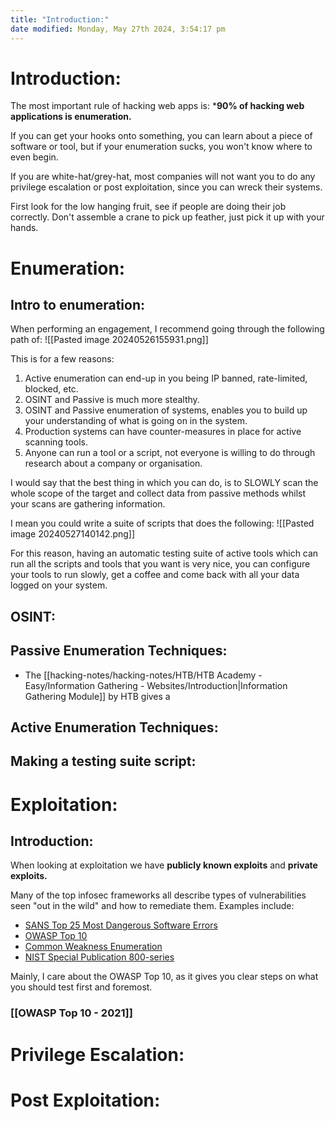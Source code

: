 ```yaml
---
title: "Introduction:"
date modified: Monday, May 27th 2024, 3:54:17 pm
---
```

# Introduction:

The most important rule of hacking web apps is:
***90% of hacking web applications is enumeration.**

If you can get your hooks onto something, you can learn about a piece of software or tool, but if your enumeration sucks, you won't know where to even begin.

If you are white-hat/grey-hat, most companies will not want you to do any privilege escalation or post exploitation, since you can wreck their systems.

First look for the low hanging fruit, see if people are doing their job correctly. Don't assemble a crane to pick up feather, just pick it up with your hands.

# Enumeration:

## Intro to enumeration:

When performing an engagement, I recommend going through the following path of:
![[Pasted image 20240526155931.png]]

This is for a few reasons:
1) Active enumeration can end-up in you being IP banned, rate-limited, blocked, etc.
2) OSINT and Passive is much more stealthy.
3) OSINT and Passive enumeration of systems, enables you to build up your understanding of what is going on in the system.
4) Production systems can have counter-measures in place for active scanning tools.
5) Anyone can run a tool or a script, not everyone is willing to do through research about a company or organisation.

I would say that the best thing in which you can do, is to SLOWLY scan the whole scope of the target and collect data from passive methods whilst your scans are gathering information.

I mean you could write a suite of scripts that does the following:
![[Pasted image 20240527140142.png]]

For this reason, having an automatic testing suite of active tools which can run all the scripts and tools that you want is very nice, you can configure your tools to run slowly, get a coffee and come back with all your data logged on your system.
## OSINT:

## Passive Enumeration Techniques:
- The [[hacking-notes/hacking-notes/HTB/HTB Academy - Easy/Information Gathering - Websites/Introduction|Information Gathering Module]] by HTB gives a 

## Active Enumeration Techniques:

## Making a testing suite script:


# Exploitation:

## Introduction:

When looking at exploitation we have **publicly known exploits** and **private exploits.** 

Many of the top infosec frameworks all describe types of vulnerabilities seen "out in the wild" and how to remediate them. Examples include:

- [SANS Top 25 Most Dangerous Software Errors](https://www.sans.org/top25-software-errors/)
- [OWASP Top 10](https://owasp.org/www-project-top-ten/)
- [Common Weakness Enumeration](https://cwe.mitre.org/)
- [NIST Special Publication 800-series](https://csrc.nist.gov/publications/sp800)

Mainly, I care about the OWASP Top 10, as it gives you clear steps on what you should test first and foremost.
### [[OWASP Top 10 - 2021]]


# Privilege Escalation:

# Post Exploitation:

